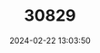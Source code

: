 ---
title: "30829"
category: "Stemonoporus cordifolius"
draft: false
date: 2024-02-22 13:03:50
languages:
  Sinhala; Sinhalese: ["Iri dorala"]
---